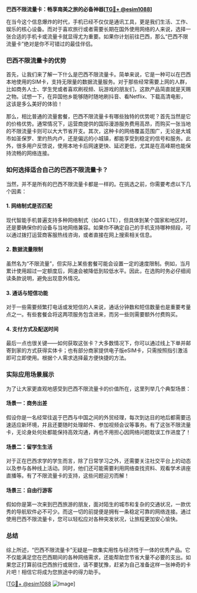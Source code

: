 **巴西不限流量卡：畅享南美之旅的必备神器[[TG💪+ @esim1088](https://t.me/s/esim1088)]**

在当今这个信息爆炸的时代，手机已经不仅仅是通讯工具，更是我们生活、工作、娱乐的核心设备。而对于喜欢旅行或者需要长期在国外使用网络的人来说，选择一张合适的手机卡或流量卡就显得尤为重要。如果你计划前往巴西，那么“巴西不限流量卡”绝对是你不可错过的最佳伴侣。

### 巴西不限流量卡的优势

首先，让我们来了解一下什么是巴西不限流量卡。简单来说，它是一种可以在巴西本地使用的SIM卡，支持无限量的数据流量服务。对于那些经常需要上网的人群，比如商务人士、学生党或者喜欢刷视频、玩游戏的朋友们，这款产品简直就是天赐之物。试想一下，在异国他乡能够随时随地刷抖音、看Netflix、下载高清电影，这该是多么美好的体验！

那么，相比普通的流量套餐，巴西不限流量卡有哪些独特的优势呢？首先当然是它的价格优势。通常情况下，运营商提供的国际漫游服务费用高昂，而购买一张当地的不限流量卡则可以大大节省开支。其次，这种卡的网络覆盖范围广，无论是大城市如圣保罗、里约热内卢，还是偏远的小城镇，都能享受到稳定的信号和服务。此外，很多用户反馈说，使用本地卡后网速更快、延迟更低，尤其是在高峰期也能保持流畅的网络连接。

### 如何选择适合自己的巴西不限流量卡？

当然，并不是所有的巴西不限流量卡都是一样的。在挑选之前，你需要考虑以下几个因素：

#### 1. **网络制式是否匹配**
   现代智能手机普遍支持多种网络制式（如4G LTE），但具体到某个国家和地区时，还是要确保你的设备与当地网络兼容。如果你不确定自己的手机支持哪种频段，可以通过拨打运营商客服热线咨询，或者直接在网上搜索相关信息。

#### 2. **数据流量限制**
   虽然名为“不限流量”，但实际上某些套餐可能会设置一定的速度限制。例如，当月累计使用超过一定额度后，网速会被降低到较低水平。因此，在选购时务必仔细阅读条款说明，避免出现意外情况。

#### 3. **通话与短信功能**
   对于一些需要频繁打电话或发短信的人来说，通话分钟数和短信数量也是重要考量点之一。有些套餐会将这两项服务包含进来，而另一些则需要额外付费购买。

#### 4. **支付方式及配送时间**
   最后一点也很关键——如何获取这张卡？大多数情况下，你可以通过线上下单并邮寄到家的方式获得实体卡；也有部分商家提供电子版eSIM卡，只需按照指引激活即可立即使用。根据个人需求选择最方便快捷的方法。

### 实际应用场景展示

为了让大家更直观地感受到巴西不限流量卡的价值所在，这里列举几个典型场景：

#### 场景一：商务出差
假设你是一名经常往返于巴西与中国之间的外贸经理，每次到达目的地后都需要迅速适应新环境，并且还要随时处理邮件、参加视频会议等事务。有了这张不限流量卡，无论身处何处都能保持高效沟通，再也不用担心因网络问题耽误工作进度了！

#### 场景二：留学生生活
对于正在巴西求学的学生而言，除了日常学习之外，还需要关注社交平台上的动态以及参与各种线上活动。同时，他们还可能需要利用网络查找资料、观看学术讲座直播等。有了不限流量卡的支持，这些问题迎刃而解！

#### 场景三：自由行游客
假如你是第一次来到巴西旅游的朋友，面对陌生的城市和复杂的交通状况，一款优秀的导航软件必不可少。而这一切的前提便是拥有一条稳定可靠的网络连接。通过使用巴西不限流量卡，您可以轻松应对各种突发状况，让旅程更加安心愉快。

### 总结

综上所述，“巴西不限流量卡”无疑是一款集实用性与经济性于一体的优秀产品。它不仅能满足您在巴西期间的各种网络需求，还能帮助您节省大量不必要的支出。如果您正打算前往巴西旅行或居住，请不要犹豫，赶紧为自己准备这样一张神奇的卡片吧！相信它将成为您旅途中的得力助手。

[[TG💪+ @esim1088](https://t.me/s/esim1088) ![Image](https://i.postimg.cc/4NQfJmqS/Snipaste-2025-05-13-00-14-12.png)]
